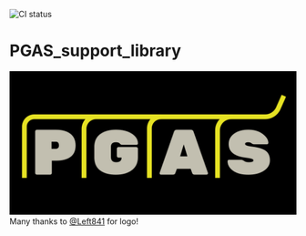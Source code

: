 ![CI status](https://github.com/skonnov/PGAS_support_library/actions/workflows/ci.yml/badge.svg)

# PGAS_support_library
![logo](./PGAS.png)
Many thanks to [@Left841](https://github.com/left841) for logo!